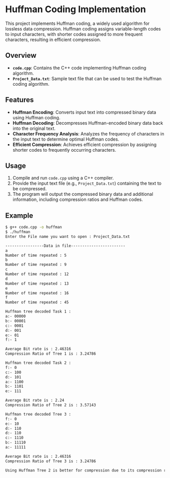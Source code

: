 # Huffman Coding Implementation

This project implements Huffman coding, a widely used algorithm for lossless data compression. Huffman coding assigns variable-length codes to input characters, with shorter codes assigned to more frequent characters, resulting in efficient compression.

## Overview

- **`code.cpp`**: Contains the C++ code implementing Huffman coding algorithm.
- **`Project_Data.txt`**: Sample text file that can be used to test the Huffman coding algorithm.

## Features

- **Huffman Encoding**: Converts input text into compressed binary data using Huffman coding.
- **Huffman Decoding**: Decompresses Huffman-encoded binary data back into the original text.
- **Character Frequency Analysis**: Analyzes the frequency of characters in the input text to determine optimal Huffman codes.
- **Efficient Compression**: Achieves efficient compression by assigning shorter codes to frequently occurring characters.

## Usage

1. Compile and run `code.cpp` using a C++ compiler.
2. Provide the input text file (e.g., `Project_Data.txt`) containing the text to be compressed.
3. The program will output the compressed binary data and additional information, including compression ratios and Huffman codes.

## Example

```bash
$ g++ code.cpp -o huffman
$ ./huffman
Enter the File name you want to open : Project_Data.txt

-----------------Data in file------------------------
a
Number of time repeated : 5
b
Number of time repeated : 9
c
Number of time repeated : 12
d
Number of time repeated : 13
e
Number of time repeated : 16
f
Number of time repeated : 45

Huffman tree decoded Task 1 :
a:- 00000
b:- 00001
c:- 0001
d:- 001
e:- 01
f:- 1

Average Bit rate is : 2.46316
Compression Ratio of Tree 1 is : 3.24786

Huffman tree decoded Task 2 :
f:- 0
c:- 100
d:- 101
a:- 1100
b:- 1101
e:- 111

Average Bit rate is : 2.24
Compression Ratio of Tree 2 is : 3.57143

Huffman tree decoded Tree 3 :
f:- 0
e:- 10
d:- 110
d:- 110
c:- 1110
b:- 11110
a:- 11111

Average Bit rate is : 2.46316
Compression Ratio of Tree 3 is : 3.24786

Using Huffman Tree 2 is better for compression due to its compression ratio of : 3.57143
